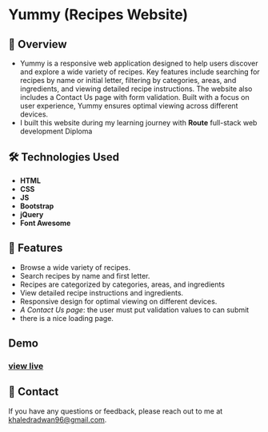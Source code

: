 # **Yummy** (Recipes Website)

## 📄 Overview

- Yummy is a responsive web application designed to help users discover and explore a wide variety of recipes. Key features include searching for recipes by name or initial letter, filtering by categories, areas, and ingredients, and viewing detailed recipe instructions. The website also includes a Contact Us page with form validation. Built with a focus on user experience, Yummy ensures optimal viewing across different devices.
- I built this website during my learning journey with **Route** full-stack web development Diploma

## 🛠️ Technologies Used

- **HTML**
- **CSS**
- **JS**
- **Bootstrap**
- **jQuery**
- **Font Awesome**

## 🚀 Features

- Browse a wide variety of recipes.
- Search recipes by name and first letter.
- Recipes are categorized by categories, areas, and ingredients
- View detailed recipe instructions and ingredients.
- Responsive design for optimal viewing on different devices.
- _A Contact Us page_: the user must put validation values to can submit
- there is a nice loading page.

## Demo

### [view live](https://khaledradwan96.github.io/Yummy/)

## 📧 Contact

If you have any questions or feedback, please reach out to me at [khaledradwan96@gmail.com](mailto:khaledradwan96@gmail.com).